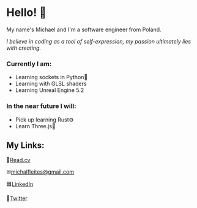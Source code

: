 #  Hello! 💬
My name's Michael and I'm a software engineer from Poland.

*I believe in coding as a tool of self-expression, my passion ultimately lies with creating.*
### Currently I am:
* Learning sockets in Python🔌
* Learning with GLSL shaders
* Learning Unreal Engine 5.2

### In the near future I will:
* Pick up learning Rust⚙
* Learn Three.js🔻

## My Links:
📄[Read.cv](https://read.cv/flashandromeda)

✉[michalfleites@gmail.com](mailto:michalfleites@gmail.com)

🟦[LinkedIn](https://www.linkedin.com/in/michalfleites/)

🦆[Twitter](https://twitter.com/FlashAndromeda)

